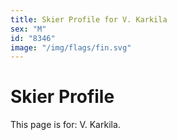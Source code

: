 ```yaml
---
title: Skier Profile for V. Karkila
sex: "M"
id: "8346"
image: "/img/flags/fin.svg" 
---
```


# Skier Profile

This page is for: V. Karkila.
    